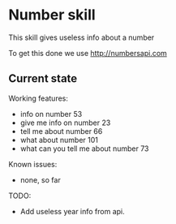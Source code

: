 # Number skill

This skill gives useless info about a number

To get this done we use http://numbersapi.com


## Current state

Working features:
 - info on number 53
 - give me info on number 23
 - tell me about number 66
 - what about number 101
 - what can you tell me about number 73

Known issues:
 - none, so far

TODO:
 - Add useless year info from api.
